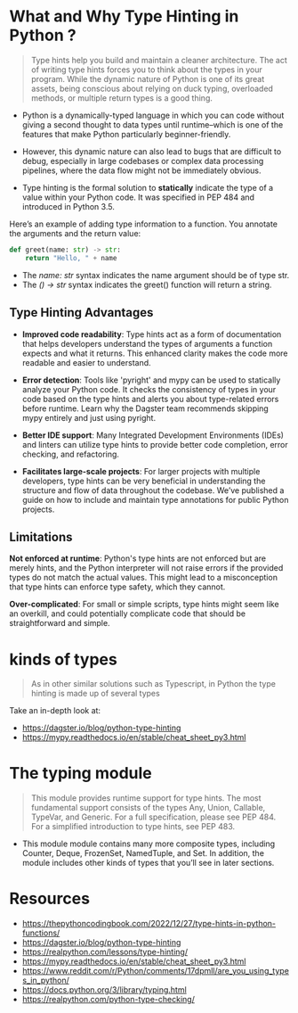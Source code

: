 # What and Why Type Hinting in Python ?
 
> Type hints help you build and maintain a cleaner architecture. The act of writing type hints forces you to think about the types in your program. While the dynamic nature of Python is one of its great assets, being conscious about relying on duck typing, overloaded methods, or multiple return types is a good thing.

- Python is a dynamically-typed language in which you can code without giving a second thought to data types until runtime–which is one of the features that make Python particularly beginner-friendly.

- However, this dynamic nature can also lead to bugs that are difficult to debug, especially in large codebases or complex data processing pipelines, where the data flow might not be immediately obvious.

- Type hinting is the formal solution to **statically** indicate the type of a value within your Python code. It was specified in PEP 484 and introduced in Python 3.5.

Here’s an example of adding type information to a function. You annotate the arguments and the return value:

```python
def greet(name: str) -> str:
    return "Hello, " + name
```

- The *name: str* syntax indicates the name argument should be of type str. 
- The *() -> str* syntax indicates the greet() function will return a string.

## Type Hinting Advantages

- **Improved code readability**: Type hints act as a form of documentation that helps developers understand the types of arguments a function expects and what it returns. This enhanced clarity makes the code more readable and easier to understand.

- **Error detection**: Tools like 'pyright' and mypy can be used to statically analyze your Python code. It checks the consistency of types in your code based on the type hints and alerts you about type-related errors before runtime. Learn why the Dagster team recommends skipping mypy entirely and just using pyright.

- **Better IDE support**: Many Integrated Development Environments (IDEs) and linters can utilize type hints to provide better code completion, error checking, and refactoring.

- **Facilitates large-scale projects**: For larger projects with multiple developers, type hints can be very beneficial in understanding the structure and flow of data throughout the codebase. We’ve published a guide on how to include and maintain type annotations for public Python projects.

## Limitations

**Not enforced at runtime**: Python's type hints are not enforced but are merely hints, and the Python interpreter will not raise errors if the provided types do not match the actual values. This might lead to a misconception that type hints can enforce type safety, which they cannot.

**Over-complicated**: For small or simple scripts, type hints might seem like an overkill, and could potentially complicate code that should be straightforward and simple.

# kinds of types

> As in other similar solutions such as Typescript, in Python the type hinting is made up of several types

Take an in-depth look at:
- https://dagster.io/blog/python-type-hinting
- https://mypy.readthedocs.io/en/stable/cheat_sheet_py3.html

# The typing module

> This module provides runtime support for type hints. The most fundamental support consists of the types Any, Union, Callable, TypeVar, and Generic. For a full specification, please see PEP 484. For a simplified introduction to type hints, see PEP 483.


- This module module contains many more composite types, including Counter, Deque, FrozenSet, NamedTuple, and Set. In addition, the module includes other kinds of types that you’ll see in later sections.


# Resources
- https://thepythoncodingbook.com/2022/12/27/type-hints-in-python-functions/
- https://dagster.io/blog/python-type-hinting
- https://realpython.com/lessons/type-hinting/
- https://mypy.readthedocs.io/en/stable/cheat_sheet_py3.html
- https://www.reddit.com/r/Python/comments/17dpmll/are_you_using_types_in_python/
- https://docs.python.org/3/library/typing.html
- https://realpython.com/python-type-checking/